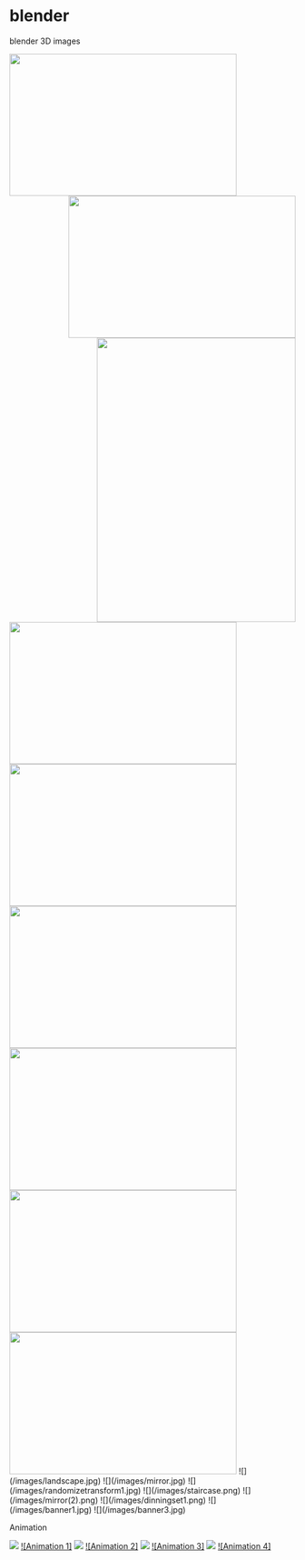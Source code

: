 # blender
blender 3D images

<img src="./images/apple.jpg" width="400" height="250" align="left">
<img src="./images/cartoon1.png" width="400" height="250" align="right">
<img src="./images/tree.png" width="350" height="500" align="right">
<img src="./images/chess.jpg" width="400" height="250" align="left">
<img src="./images/areachess.png" width="400" height="250" align="left">
<img src="./images/spotchess.png" width="400" height="250">
<img src="./images/spotchess1.png" width="400" height="250">
<img src="./images/areachess1.png" width="400" height="250">
<img src="./images/chess2.png" width="400" height="250">
![](/images/landscape.jpg)
![](/images/mirror.jpg)
![](/images/randomizetransform1.jpg)
![](/images/staircase.png)
![](/images/mirror(2).png)
![](/images/dinningset1.png)
![](/images/banner1.jpg)
![](/images/banner3.jpg)


Animation

[![](/images/water.png)](https://youtu.be/g6wvx9H3BdM)
[![Animation 1]](https://youtu.be/g6wvx9H3BdM)
[![](/images/halloween.jpg)](https://youtu.be/fvJbgI1veM4)
[![Animation 2]](https://youtu.be/fvJbgI1veM4)
[![](/images/cube.png)](https://youtu.be/a3AYM-34UJ8)
[![Animation 3]](https://youtu.be/a3AYM-34UJ8)
[![](/images/uvsphre.jpg)](https://youtu.be/AOBb0QF19pA)
[![Animation 4]](https://youtu.be/AOBb0QF19pA)
